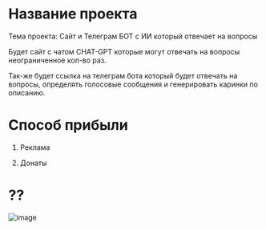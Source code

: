 # Название проекта 
Тема проекта: Сайт и Телеграм БОТ с ИИ который отвечает на вопросы

Будет сайт с чатом CHAT-GPT которые могут отвечать на вопросы неограниченное кол-во раз.

Так-же будет ссылка на телеграм бота который будет отвечать на вопросы, определять голосовые сообщения и генерировать каринки по описанию.

# Способ прибыли

1. Реклама

2. Донаты 

# ??

![image](https://github.com/user-attachments/assets/b015ff01-5c67-4233-9c94-bc85f46fd9d1)
